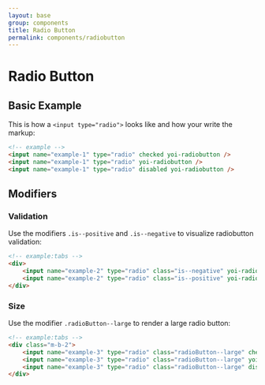 ```yaml
---
layout: base
group: components
title: Radio Button
permalink: components/radiobutton
---
```


# Radio Button

## Basic Example

This is how a `<input type="radio">` looks like and how your write the markup:

```html
<!-- example -->
<input name="example-1" type="radio" checked yoi-radiobutton />
<input name="example-1" type="radio" yoi-radiobutton />
<input name="example-1" type="radio" disabled yoi-radiobutton />
```

## Modifiers

### Validation

Use the modifiers `.is--positive` and `.is--negative` to visualize radiobutton validation:

```html
<!-- example:tabs -->
<div>
    <input name="example-2" type="radio" class="is--negative" yoi-radiobutton />
    <input name="example-2" type="radio" class="is--positive" yoi-radiobutton />
</div>
```

### Size

Use the modifier `.radioButton--large` to render a large radio button:

```html
<!-- example:tabs -->
<div class="m-b-2">
    <input name="example-3" type="radio" class="radioButton--large" checked yoi-radiobutton />
    <input name="example-3" type="radio" class="radioButton--large" yoi-radiobutton />
    <input name="example-3" type="radio" class="radioButton--large" disabled yoi-radiobutton />
</div>
```